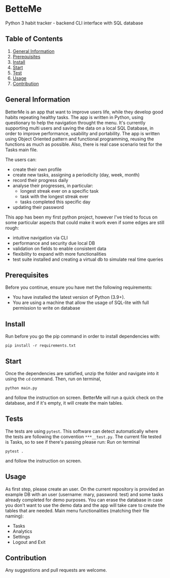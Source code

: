 # BetteMe
Python 3 habit tracker - backend CLI interface with SQL database


## Table of Contents
1. [General Information](#General-Information)
2. [Prerequisites](#Prerequisites)
3. [Install](#Install)
4. [Start](#Start)
5. [Test](#Test)
6. [Usage](#Usage)
7. [Contribution](#Contribution)


## General Information 
BetterMe is an app that want to improve users life, while they develop good habits repeating healthy tasks.
The app is written in Python, using questionary to help the navigation throught the menu. It's currently supporting multi users and saving the data on a local SQL Database, in order to improve performance, usability and portability.
The app is written using Object Oriented pattern and functional programming, reusing the functions as much as possible. Also, there is real case scenario test for the Tasks main file.

The users can:
* create their own profile
* create new tasks, assigning a periodicity (day, week, month)
* record their progress daily
* analyse their progresses, in particular:
  * longest streak ever on a specific task
  * task with the longest streak ever
  * tasks completed this specific day
* updating their password

This app has been my first python project, however I've tried to focus on some particular aspects that could make it work even if some edges are still rough:
* intuitive navigation via CLI
* performance and security due local DB
* validation on fields to enable consistent data
* flexibility to expand with more functionalities
* test suite installed and creating a virtual db to simulate real time queries

## Prerequisites
Before you continue, ensure you have met the following requirements:
* You have installed the latest version of Python (3.9+).
* You are using a machine that allow the usage of SQL-lite with full permission to write on database

## Install
Run before you go the pip command in order to install dependencies with:
```
pip install -r requirements.txt
```


## Start

Once the dependencies are satisfied, unzip the folder and navigate into it using the `cd` command. Then, run on terminal, 
```
python main.py
```
and follow the instruction on screen.
BetterMe will run a quick check on the database, and if it's empty, it will create the main tables. 


## Tests
The tests are using `pytest`. This software can detect automatically where the tests are following the convention `***__test.py`. The current file tested is Tasks, so to see if there's passing please run:
Run on terminal
```
pytest .
```
and follow the instruction on screen.


## Usage
As first step, please create an user. On the current repository is provided an example DB with an user (username: mary, password: test) and some tasks already completed for demo purposes. You can erase the database in case you don't want to use the demo data and the app will take care to create the tables that are needed. 
Main menu functionalities (matching their file naming):
* Tasks
* Analytics
* Settings
* Logout and Exit
 

## Contribution
Any suggestions and pull requests are welcome.    

